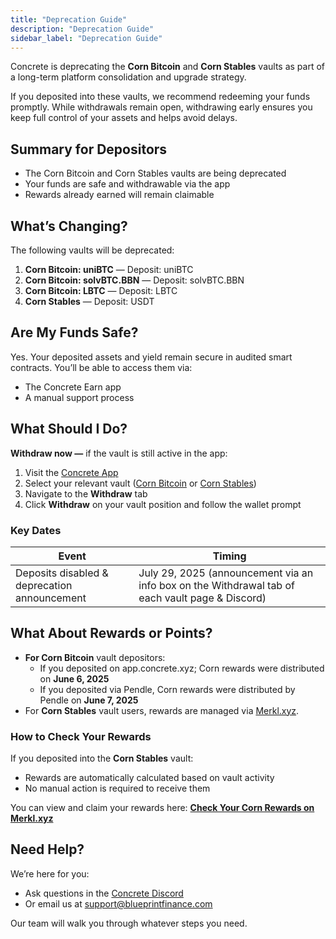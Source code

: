 ```yaml
---
title: "Deprecation Guide"
description: "Deprecation Guide"
sidebar_label: "Deprecation Guide"
---
```


Concrete is deprecating the **Corn Bitcoin** and **Corn Stables** vaults as part of a long-term platform consolidation and upgrade strategy.

If you deposited into these vaults, we recommend redeeming your funds promptly. While withdrawals remain open, withdrawing early ensures you keep full control of your assets and helps avoid delays.

## Summary for Depositors

- The Corn Bitcoin and Corn Stables vaults are being deprecated
- Your funds are safe and withdrawable via the app
- Rewards already earned will remain claimable

## What’s Changing?

The following vaults will be deprecated:

1. **Corn Bitcoin: uniBTC** — Deposit: uniBTC
2. **Corn Bitcoin: solvBTC.BBN** — Deposit: solvBTC.BBN
3. **Corn Bitcoin: LBTC** — Deposit: LBTC
4. **Corn Stables** — Deposit: USDT

## Are My Funds Safe?

Yes. Your deposited assets and yield remain secure in audited smart contracts. You’ll be able to access them via:

- The Concrete Earn app
- A manual support process

## What Should I Do?

**Withdraw now —** if the vault is still active in the app:

1. Visit the [Concrete App](https://app.concrete.xyz/)
2. Select your relevant vault ([Corn Bitcoin](https://app.concrete.xyz/vault/corn/btc) or [Corn Stables](https://app.concrete.xyz/vault/corn/usdt/0x3Eb6464A77D7B619AaAfa7e9FFC0fBe3ed7084B3))
3. Navigate to the **Withdraw** tab
4. Click **Withdraw** on your vault position and follow the wallet prompt

### Key Dates

| **Event** | **Timing** |
| --- | --- |
| Deposits disabled & deprecation announcement | July 29, 2025 (announcement via an info box on the Withdrawal tab of each vault page & Discord) |

## What About Rewards or Points?

- **For Corn Bitcoin** vault depositors:
    - If you deposited on app.concrete.xyz; Corn rewards were distributed on **June 6, 2025**
    - If you deposited via Pendle, Corn rewards were distributed by Pendle on **June 7, 2025**
- For **Corn Stables** vault users, rewards are managed via [Merkl.xyz](https://app.merkl.xyz/opportunities/ethereum/ERC20/0x3Eb6464A77D7B619AaAfa7e9FFC0fBe3ed7084B3).

### How to Check Your Rewards

If you deposited into the **Corn Stables** vault:

- Rewards are automatically calculated based on vault activity
- No manual action is required to receive them

You can view and claim your rewards here:
[**Check Your Corn Rewards on Merkl.xyz**](https://app.merkl.xyz/opportunities/ethereum/ERC20/0x3Eb6464A77D7B619AaAfa7e9FFC0fBe3ed7084B3)

## Need Help?

We’re here for you:

- Ask questions in the [Concrete Discord](https://discord.gg/concretexyz)
- Or email us at [support@blueprintfinance.com](mailto:support@blueprintfinance.com)

Our team will walk you through whatever steps you need.
